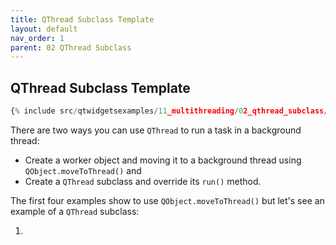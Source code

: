 ```yaml
---
title: QThread Subclass Template
layout: default
nav_order: 1
parent: 02 QThread Subclass
---
```


## QThread Subclass Template

```python
{% include src/qtwidgetsexamples/11_multithreading/02_qthread_subclass/01_qthreadsubclass_template.py %}
```

There are two ways you can use `QThread` to run a task in a background thread:

- Create a worker object and moving it to a background thread using `QObject.moveToThread()` and
- Create a `QThread` subclass and override its `run()` method.

The first four examples show to use `QObject.moveToThread()` but let's see an example of a `QThread` subclass:

1. 